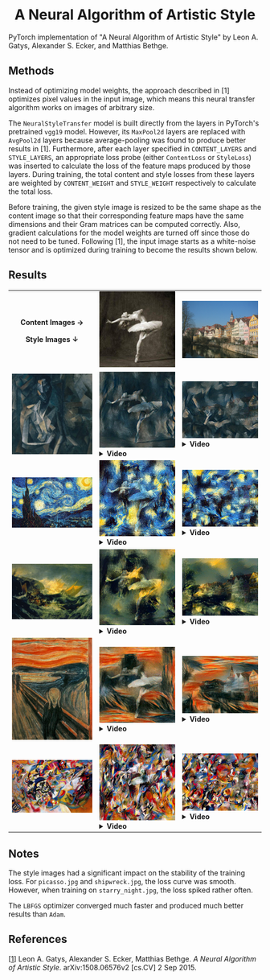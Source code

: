 <!--
mlpi
title: A Neural Algorithm of Artistic Style
category: architectures/convolutional neural networks
images:  ,,output/05_10_2023/13_48_08_lbfgs/ballerina-picasso.png,output/05_10_2023/14_12_06/tubingen-starry_night.png,output/05_10_2023/18_04_11_loss_after_relu/tubingen-shipwreck.png, 
-->


<h1 align="center">A Neural Algorithm of Artistic Style</h1>
PyTorch implementation of "A Neural Algorithm of Artistic Style" by Leon A. Gatys, Alexander S. Ecker, and Matthias Bethge.


## Methods
Instead of optimizing model weights, the approach described in [1] optimizes pixel values in the input image, which means this neural
transfer algorithm works on images of arbitrary size. 

The `NeuralStyleTransfer` model is built directly from the layers in PyTorch's pretrained `vgg19` model. 
However, its `MaxPool2d` layers are replaced with `AvgPool2d` layers because average-pooling was found to produce better results in [1]. 
Furthermore, after each layer specified in `CONTENT_LAYERS` and `STYLE_LAYERS`, an appropriate loss probe 
(either `ContentLoss` or `StyleLoss`) was inserted to calculate the loss of the feature maps produced by those layers. 
During training, the total content and style losses from these layers are weighted by `CONTENT_WEIGHT` and `STYLE_WEIGHT` respectively to calculate the total loss.

Before training, the given style image is resized to be the same shape as the content image so that their corresponding feature maps have the same dimensions and their Gram matrices can be computed correctly.
Also, gradient calculations for the model weights are turned off since those do not need to be tuned. 
Following [1], the input image starts as a white-noise tensor and is optimized during training to become the results shown below.


## Results

<div align="center">
  <table>
    <tr>
      <th align="center">
        Content Images →
        <br><br>
        Style Images ↓
      </th>
      <td>
        <img src="data/content/ballerina.jpg" width="300px">
      </td>
      <td>
        <img src="data/content/tubingen.jpg" width="300px">
      </td>
    </tr>
    <tr>
      <td>
        <img src="data/style/picasso.jpg" width="300px">
      </td>
      <td>
        <img src="results/lbfgs/ballerina_picasso.png" width="300px">
        <details><summary><b>Video</b></summary><img src="results/lbfgs/ballerina_picasso.gif" width="300px"></details>
      </td>
      <td>
        <img src="results/lbfgs/tubingen_picasso.png" width="300px">
        <details><summary><b>Video</b></summary><img src="results/lbfgs/tubingen_picasso.gif" width="300px"></details>
      </td>
    </tr>
    <tr>
      <td>
        <img src="data/style/starry_night.jpg" width="300px">
      </td>
      <td>
        <img src="results/lbfgs/ballerina_starry_night.png" width="300px">
        <details><summary><b>Video</b></summary><img src="results/lbfgs/ballerina_starry_night.gif" width="300px"></details>
      </td>
      <td>
        <img src="results/lbfgs/tubingen_starry_night.png" width="300px">
        <details><summary><b>Video</b></summary><img src="results/lbfgs/tubingen_starry_night.gif" width="300px"></details>
      </td>
    </tr>
    <tr>
      <td>
        <img src="data/style/shipwreck.jpg" width="300px">
      </td>
      <td>
        <img src="results/lbfgs/ballerina_shipwreck.png" width="300px">
        <details><summary><b>Video</b></summary><img src="results/lbfgs/ballerina_shipwreck.gif" width="300px"></details>
      </td>
      <td>
        <img src="results/lbfgs/tubingen_shipwreck.png" width="300px">
        <details><summary><b>Video</b></summary><img src="results/lbfgs/tubingen_shipwreck.gif" width="300px"></details>
      </td>
    </tr>
    <tr>
      <td>
        <img src="data/style/scream.jpg" width="300px">
      </td>
      <td>
        <img src="results/lbfgs/ballerina_scream.png" width="300px">
        <details><summary><b>Video</b></summary><img src="results/lbfgs/ballerina_scream.gif" width="300px"></details>
      </td>
      <td>
        <img src="results/lbfgs/tubingen_scream.png" width="300px">
        <details><summary><b>Video</b></summary><img src="results/lbfgs/tubingen_scream.gif" width="300px"></details>
      </td>
    </tr>
    <tr>
      <td>
        <img src="data/style/composition.jpg" width="300px">
      </td>
      <td>
        <img src="results/lbfgs/ballerina_composition.png" width="300px">
        <details><summary><b>Video</b></summary><img src="results/lbfgs/ballerina_composition.gif" width="300px"></details>
      </td>
      <td>
        <img src="results/lbfgs/tubingen_composition.png" width="300px">
        <details><summary><b>Video</b></summary><img src="results/lbfgs/tubingen_composition.gif" width="300px"></details>
      </td>
    </tr>
  </table>
</div>

## Notes
The style images had a significant impact on the stability of the training loss. For `picasso.jpg` and `shipwreck.jpg`, the loss curve was smooth.
However, when training on `starry_night.jpg`, the loss spiked rather often.

The `LBFGS` optimizer converged much faster and produced much better results than `Adam`.

## References

[[1](https://arxiv.org/abs/1508.06576)] Leon A. Gatys, Alexander S. Ecker, Matthias Bethge. _A Neural Algorithm of Artistic Style_. 
arXiv:1508.06576v2 [cs.CV] 2 Sep 2015.
